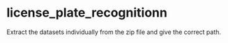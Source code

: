 # license_plate_recognitionn
Extract the datasets individually from the zip file and give the correct path.
